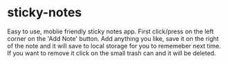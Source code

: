 # sticky-notes
Easy to use, moblie friendly sticky notes app. First click/press on the left corner on the 'Add Note' button. Add anything you like, save it on the right of the note and it will save to local storage for you to rememeber next time.
If you want to remove it click on the small trash can and it will be deleted.
